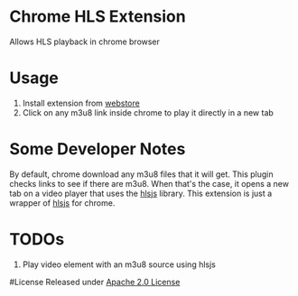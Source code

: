 # Chrome HLS Extension

Allows HLS playback in chrome browser

# Usage

1. Install extension from [webstore][]
2. Click on any m3u8 link inside chrome to play it directly in a new tab

[webstore]: https://chrome.google.com/webstore/detail/native-hls-playback/emnphkkblegpebimobpbekeedfgemhof

# Some Developer Notes 

By default, chrome download any m3u8 files that it will get. This plugin checks links to see if there are m3u8.
When that's the case, it opens a new tab on a video player that uses the [hlsjs][] library. This extension is just a wrapper of [hlsjs][] for chrome.

[hlsjs]: https://github.com/dailymotion/hls.js

# TODOs

1. Play video element with an m3u8 source using hlsjs

#License
Released under [Apache 2.0 License](LICENSE)

